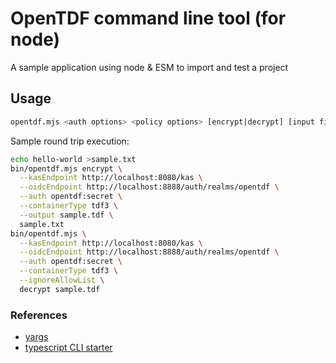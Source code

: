 # OpenTDF command line tool (for node)

A sample application using node & ESM to import and test a project

## Usage

```sh
opentdf.mjs <auth options> <policy options> [encrypt|decrypt] [input file]
```

Sample round trip execution:

```sh
echo hello-world >sample.txt
bin/opentdf.mjs encrypt \
  --kasEndpoint http://localhost:8080/kas \
  --oidcEndpoint http://localhost:8888/auth/realms/opentdf \
  --auth opentdf:secret \
  --containerType tdf3 \
  --output sample.tdf \
  sample.txt
bin/opentdf.mjs \
  --kasEndpoint http://localhost:8080/kas \
  --oidcEndpoint http://localhost:8888/auth/realms/opentdf \
  --auth opentdf:secret \
  --containerType tdf3 \
  --ignoreAllowList \
  decrypt sample.tdf
```

### References

- [yargs](http://yargs.js.org)
- [typescript CLI starter](https://github.com/khalidx/typescript-cli-starter)
